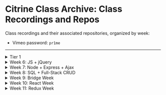 # Citrine Class Archive: Class Recordings and Repos

Class recordings and their associated repositories, organized by week: 

  - Vimeo password: `pr1me`

---

<details>
  <summary>Tier 1</summary>

  * Videos:
    * [Week 1](https://vimeo.com/800640028)
    * [Week 2](https://vimeo.com/804059749)
    * [Week 3](https://vimeo.com/807952186)
    * [Week 4](https://vimeo.com/808843801)
    * [Week 5](https://vimeo.com/811366851)
</details>

<details>
  <summary>Week 6: JS + jQuery</summary>

  ##### Monday - 03/27:
  * Repo:
    * [js-foundations](https://github.com/PrimeAcademy/citrine-js-foundations)
  * Videos:
    * [Welcome!](https://vimeo.com/813680305)
    * [Syllabus + Tier 2 Expectations](https://vimeo.com/813682698)
    * [Expressions and Values](https://vimeo.com/813686423)
    * [Control Flow and Data Modeling](https://vimeo.com/813688902)
    * [Nested `for...of` Loops](https://vimeo.com/813718292)

  ##### Tuesday - 03/28:
  * Repos:
    * [t1-code-challenge-live-solve](https://github.com/PrimeAcademy/citrine-tier-1-code-challenge-live-solve)
    * [bonus-calculator-live-solve](https://github.com/PrimeAcademy/citrine-bonus-calculator-group-project-1-live-solve)
  * Videos:
    * [Tier 1 Code Challenge Solve](https://vimeo.com/813718900)
    * [Bonus Calculator Solve](https://vimeo.com/813722201)

  ##### Wednesday - 03/29:
  * Videos:
    * [Intro to Whiteboarding](https://vimeo.com/813858566)
    * [Debugging: Matt's Demo and Andrew's Debugging Adventure](https://vimeo.com/813859477)

  ##### Thursday - 03/30:
  * Repos:
    * [html-dom](https://github.com/PrimeAcademy/citrine-html-dom)
    * [event-driven-programming](https://github.com/PrimeAcademy/citrine-event-driven-programming)
    * [event-delegation](https://github.com/PrimeAcademy/citrine-event-delegation)
  * Videos:
    * [Debugging Presentations](https://vimeo.com/813865663)
    * [Foundational Concepts of HTML, CSS, and The DOM](https://vimeo.com/813869379)
    * [Event-Driven Programming w/ jQuery](https://vimeo.com/813869818)
    * [Event Delegation w/ jQuery](https://vimeo.com/813870434)

  ##### Friday - 03/31:
  * Repos:
    * [color-blocks-solve](https://github.com/PrimeAcademy/citrine-color-blocks-solve)
    * [jquery-app](https://github.com/PrimeAcademy/citrine-jquery-app) 👈 jQuery Cheat Sheet in `README.md`
  * Videos:
    * [Color Blocks Solve](https://vimeo.com/813891453)
    * [Forms, Inputs, and `event.preventDefault()`](https://vimeo.com/813892009)
    * [Making an App](https://vimeo.com/813892311)

</details>

<details>
  <summary>Week 7: Node + Express + Ajax</summary>

  ##### Monday - 04/03:
  * Repos:
    * [jquery-salary-calculator-solve](https://github.com/PrimeAcademy/citrine-jquery-salary-calculator-solve)
    * [jquery-salary-calculator-solved-with-state](https://github.com/PrimeAcademy/citrine-jquery-salary-calculator-solved-with-state)
  * Videos:
    * [Salary Calculator Solve: Part 1](https://vimeo.com/815026203)
    * [Salary Calculator Solve: Part 2](https://vimeo.com/815026139)
    * [Event --> State --> Render](https://vimeo.com/815026079)

  ##### Tuesday - 04/04:
  * Repos:
    * [guess-who-solve](https://github.com/PrimeAcademy/citrine-guess-who-1-solve)
    * [node-intro](https://github.com/PrimeAcademy/citrine-node-intro)
    * [js-in-node-vs-browser](https://github.com/PrimeAcademy/citrine-emu-friends)
    * [express-server](https://github.com/PrimeAcademy/citrine-express-server) 👈 need some express boilerplate?
  * Videos:
    * [Career Dev: Mentorship Overview](https://vimeo.com/815027075)
    * [The Stack](https://vimeo.com/815027038)
    * [Node: Another JS Runtime](https://vimeo.com/815026979)
    * [Server: Using the Express Library to Make One](https://vimeo.com/815026911)

  ##### Wednesday - 04/05:
  * Repos:
    * [ajax-get](https://github.com/PrimeAcademy/citrine-the-express-express-ajax-example)
    * [ajax-post](https://github.com/PrimeAcademy/citrine-the-express-express-ajax-post)
  * Videos:
    * [Q&A w/ Conceptual Drawing About Servers](https://vimeo.com/815066904)
    * [Making a GET Request from Client-Side](https://vimeo.com/815156937)
    * [Making a POST Request from Client-Side](https://vimeo.com/815154923)

  ##### Thursday - 04/06:
  * Repo:
    * [client-server-get-post-review](https://github.com/PrimeAcademy/citrine-client-server-get-post-review) 👈 live solve of Server-Side Inventory + excalidraw diagram of GET/POST in `README.md`
  * Videos:
    * [Client/Sever Get/Post Review: Part 1](https://vimeo.com/815861365)
    * [Client/Sever Get/Post Review: Part 2](https://vimeo.com/815860571)

  ##### Friday - 04/07:
  * Repo:
    * [group-number-guessing-game-solve](https://github.com/PrimeAcademy/citrine-group-number-guessing-game-solve)

</details>

<details>
  <summary>Week 8: SQL + Full-Stack CRUD</summary>

  ##### Monday - 04/10:
  * Repos:
    * [server-calculator-solve](https://github.com/PrimeAcademy/citrine-weekend-jquery-server-calculator-solve)
    * [express-routers](https://github.com/PrimeAcademy/citrine-express-routers)
    * [new-app](https://github.com/PrimeAcademy/citrine-new-app)
  * Videos:
    * [Server Calculator Live Solve](https://vimeo.com/816293470)
    * [Express Routers](https://vimeo.com/817672573)
  
  ##### Tuesday - 04/11:
  * Repos:
    * [sql-queries](https://github.com/PrimeAcademy/citrine-sql-queries)
    * [pg-intro](https://github.com/PrimeAcademy/citrine-pg-intro)
  * Videos:
    * [Databases: Conceptual](https://vimeo.com/817672511)
    * [SQL: Part One](https://vimeo.com/817672402)
    * [SQL: Part Two](https://vimeo.com/817672352)
    * [PG: GET](https://vimeo.com/817672224)

  ##### Wednesday - 04/12:
  * Repos:
    * [full-stack-get-post](https://github.com/PrimeAcademy/citrine-full-stack-get-post)
    * [full-stack-crud](https://github.com/PrimeAcademy/citrine-full-stack-crud)
  * Videos:
    * [PG: POST Part One](https://vimeo.com/817672135)
    * [PG: POST Part Two](https://vimeo.com/817672060)
    * [PG: DELETE](https://vimeo.com/817671903)

  ##### Thursday - 04/13:
  * Repos:
    * [full-stack-crud](https://github.com/PrimeAcademy/citrine-full-stack-crud)
    * [git-branching](https://github.com/PrimeAcademy/citrine-git-branching)
  * Videos:
    * [PG: PUT](https://vimeo.com/817671800)
    * [Git Branching](https://vimeo.com/817678681)
    * [Pull Requests](https://vimeo.com/817678583)

</details>

<details>
  <summary>Week 9: Bridge Week</summary>

  ##### Monday - 04/17:
  * Repos:
    * [to-do-list-solve](https://github.com/PrimeAcademy/citrine-to-do-list)
  * Videos:
    * [To-Do List Solve](https://vimeo.com/820323852)
    * [.map and .filter](https://vimeo.com/820323677)

  ##### Tuesday - 04/18:
  * Repos:
    * [refactoring](https://github.com/PrimeAcademy/citrine-refactoring)
  * Videos:
    * [GitHub: Forks vs Template and Stuff](https://vimeo.com/820323062)
    * [Refactoring](https://vimeo.com/820318366)

  ##### Wednesday - 04/19:
  * Repos:
    * [game-dev-day](https://github.com/PrimeAcademy/game-dev-day-v1)
  * Videos:
    * [Intro to Game Development](https://vimeo.com/820318193)
  
  ##### Thursday - 04/20:
  * Repos:
    * [data-structures](https://github.com/PrimeAcademy/citrine-data-structures)
  * Videos:
    * [Game Development Presentations](https://vimeo.com/820316808)
    * [JS Objects: A Deeper Dive](https://vimeo.com/820316285)
  
</details>

<details>
  <summary>Week 10: React Week</summary>

  ##### Monday - 04/24:
  * Repos:
    * [react-intro](https://github.com/PrimeAcademy/citrine-react-intro)
    * [react-state](https://github.com/PrimeAcademy/citrine-react-state)
  * Videos:
    * [React Intro](https://vimeo.com/822090117)
    * [React State](https://vimeo.com/822087856)
  
  ##### Tuesday - 04/25:
  * Repos:
    * [react-rock-pickers-solve](https://github.com/PrimeAcademy/citrine-react-rock-pickers)
    * [react-inputs](https://github.com/PrimeAcademy/citrine-react-inputs)
    * [full-stack-react](https://github.com/PrimeAcademy/citrine-full-stack-react)
  * Videos:
    * [React Q&A: Part 1](https://vimeo.com/822086478)
    * [React Q&A: Part 2](https://vimeo.com/822085685)
    * [React Inputs: Part 1](https://vimeo.com/822094242)
    * [React Inputs: Part 2](https://vimeo.com/822093614)
    * [React: Rendering Lists](https://vimeo.com/822095875)
    * [Full-Stack React: Part 1](https://vimeo.com/822095208)
    * [Full-Stack React: Part 2](https://vimeo.com/822094596)
    
  ##### Wednesday - 04/26:
  * Repos:
    * [componentized-full-stack-react](https://github.com/PrimeAcademy/citrine-componentized-full-stack-react)
    * [react-conditional-rendering](https://github.com/PrimeAcademy/citrine-react-conditional-rendering)
  * Videos:
    * [Componentizing a Full-Stack React App](https://vimeo.com/822099065)
    * [React Conditional Rendering](https://vimeo.com/822098347)
  
  ##### Thursday - 04/27:
  * Videos:
    * [Career Dev: LinkedIn 2](https://vimeo.com/822096583)
  
</details>

<details>
  <summary>Week 11: Redux Week</summary>

  ##### Monday - 05/01:
  * Repos:
    * [React Router](https://github.com/PrimeAcademy/citrine-react-router)
  * Videos:
    * []()
  
  ##### Tuesday - 05/02:
  * Repos:
    * []()
  * Videos:
    * []()
    
  ##### Wednesday - 05/03:
  * Repos:
    * []()
  * Videos:
    * []()
  
  ##### Thursday - 05/04:
  * Repos:
    * []()
  * Videos:
    * []()  
  ##### Friday - 05/05:
  * Repos:
    * []()
  * Videos:
    * []()
</details>
